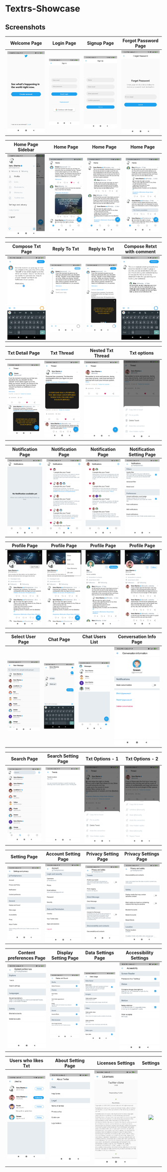 # Textrs-Showcase


## Screenshots

Welcome Page               |  Login Page               | Signup Page               |  Forgot Password Page
:-------------------------:|:-------------------------:|:-------------------------:|:-------------------------:
![](https://github.com/trile127/Textrs-Showcase/blob/main/screenshots/Auth/screenshot_1.jpg?raw=true)|![](https://github.com/trile127/Textrs-Showcase/blob/main/screenshots/Auth/screenshot_2.jpg?raw=true)|![](https://github.com/trile127/Textrs-Showcase/blob/main/screenshots/Auth/screenshot_3.jpg?raw=true)|![](https://github.com/trile127/Textrs-Showcase/blob/main/screenshots/Auth/screenshot_4.jpg?raw=true)|

Home Page Sidebar         |  Home Page       |   Home Page               |  Home Page
:-------------------------:|:-------------------------:|:-------------------------:|:-------------------------:
![](https://github.com/trile127/Textrs-Showcase/blob/main/screenshots/Home/screenshot_5.jpg?raw=true)|![](https://github.com/trile127/Textrs-Showcase/blob/main/screenshots/Home/screenshot_2.jpg?raw=true)|![](https://github.com/trile127/Textrs-Showcase/blob/main/screenshots/Home/screenshot_7.jpg?raw=true)|![](https://github.com/trile127/Textrs-Showcase/blob/main/screenshots/Home/screenshot_6.jpg?raw=true)|

Compose Txt Page                  | Reply To Txt       |   Reply to Txt      |     Compose Retxt with comment
:-------------------------:|:-------------------------:|:-------------------------:|:-------------------------:
![](https://github.com/trile127/Textrs-Showcase/blob/main/screenshots/CreateTxt/screenshot_1.jpg?raw=true)|![](https://github.com/trile127/Textrs-Showcase/blob/main/screenshots/CreateTxt/screenshot_2.jpg?raw=true)|![](https://github.com/trile127/Textrs-Showcase/blob/main/screenshots/CreateTxt/screenshot_4.jpg?raw=true)|![](https://github.com/trile127/Textrs-Showcase/blob/main/screenshots/CreateTxt/screenshot_3.jpg?raw=true)|

Txt Detail Page         |  Txt Thread              |   Nested Txt Thread     | Txt options
:-------------------------:|:-------------------------:|:-------------------------:|:-------------------------:
![](https://github.com/trile127/Textrs-Showcase/blob/main/screenshots/TxtDetail/screenshot_3.jpg?raw=true)|![](https://github.com/trile127/Textrs-Showcase/blob/main/screenshots/TxtDetail/screenshot_4.jpg?raw=true)|![](https://github.com/trile127/Textrs-Showcase/blob/main/screenshots/TxtDetail/screenshot_1.jpg?raw=true)|![](https://github.com/trile127/Textrs-Showcase/blob/main/screenshots/TxtDetail/screenshot_2.jpg?raw=true)|

Notification Page         |  Notification Page         |   Notification Page       | Notification Setting Page
:-------------------------:|:-------------------------:|:-------------------------:|:-------------------------:
![](https://github.com/trile127/Textrs-Showcase/blob/main/screenshots/Notification/screenshot_1.jpg?raw=true)|![](https://github.com/trile127/Textrs-Showcase/blob/main/screenshots/Notification/screenshot_2.jpg?raw=true)|![](https://github.com/trile127/Textrs-Showcase/blob/main/screenshots/Notification/screenshot_3.jpg?raw=true)|![](https://github.com/trile127/Textrs-Showcase/blob/main/screenshots/Notification/screenshot_4.jpg?raw=true)|

Profile Page                |  Profile Page            |   Profile  Page       | Profile  Page
:-------------------------:|:-------------------------:|:-------------------------:|:-------------------------:
![](https://github.com/trile127/Textrs-Showcase/blob/main/screenshots/Profile/screenshot_1.jpg?raw=true)|![](https://github.com/trile127/Textrs-Showcase/blob/main/screenshots/Profile/screenshot_2.jpg?raw=true)|![](https://github.com/trile127/Textrs-Showcase/blob/main/screenshots/Profile/screenshot_4.jpg?raw=true)|![](https://github.com/trile127/Textrs-Showcase/blob/main/screenshots/Profile/screenshot_7.jpg?raw=true)|

Select User Page                |  Chat Page            |    Chat Users List       | Conversation Info Page
:-------------------------:|:-------------------------:|:-------------------------:|:-------------------------:
![](https://github.com/trile127/Textrs-Showcase/blob/main/screenshots/Chat/screenshot_1.jpg?raw=true)|![](https://github.com/trile127/Textrs-Showcase/blob/main/screenshots/Chat/screenshot_2.jpg?raw=true)|![](https://github.com/trile127/Textrs-Showcase/blob/main/screenshots/Chat/screenshot_3.jpg?raw=true)|![](https://github.com/trile127/Textrs-Showcase/blob/main/screenshots/Chat/screenshot_4.jpg?raw=true)|

Search Page                |  Search Setting Page            |  Txt Options - 1     | Txt Options - 2
:-------------------------:|:-------------------------:|:-------------------------:|:-------------------------:
![](https://github.com/trile127/Textrs-Showcase/blob/main/screenshots/Search/screenshot_1.jpg?raw=true)|![](https://github.com/trile127/Textrs-Showcase/blob/main/screenshots/Search/screenshot_2.jpg?raw=true)|![](https://github.com/trile127/Textrs-Showcase/blob/main/screenshots/TxtDetail/screenshot_5.jpg?raw=true)|![](https://github.com/trile127/Textrs-Showcase/blob/main/screenshots/TxtDetail/screenshot_6.jpg?raw=true)|


Setting Page                |  Account Setting Page    |  Privacy Setting Page    | Privacy Settings Page
:-------------------------:|:-------------------------:|:-------------------------:|:-------------------------:
![](https://github.com/trile127/Textrs-Showcase/blob/main/screenshots/Settings/screenshot_1.jpg?raw=true)|![](https://github.com/trile127/Textrs-Showcase/blob/main/screenshots/Settings/screenshot_2.jpg?raw=true)|![](https://github.com/trile127/Textrs-Showcase/blob/main/screenshots/Settings/screenshot_4.jpg?raw=true)|![](https://github.com/trile127/Textrs-Showcase/blob/main/screenshots/Settings/screenshot_3.jpg?raw=true)|

Content preferences Page      |  Display Setting Page    |  Data Settings Page    | Accessibility Settings
:-------------------------:|:-------------------------:|:-------------------------:|:-------------------------:
![](https://github.com/trile127/Textrs-Showcase/blob/main/screenshots/Settings/screenshot_5.jpg?raw=true)|![](https://github.com/trile127/Textrs-Showcase/blob/main/screenshots/Settings/screenshot_6.jpg?raw=true)|![](https://github.com/trile127/Textrs-Showcase/blob/main/screenshots/Settings/screenshot_7.jpg?raw=true)|![](https://github.com/trile127/Textrs-Showcase/blob/main/screenshots/Settings/screenshot_8.jpg?raw=true)|

  Users who likes Txt        |  About Setting Page    |  Licenses Settings     |  Settings
:-------------------------:|:-------------------------:|:-------------------------:|:-------------------------:
![](https://github.com/trile127/Textrs-Showcase/blob/main/screenshots/TxtDetail/screenshot_7.jpg?raw=true)|![](https://github.com/trile127/Textrs-Showcase/blob/main/screenshots/Settings/screenshot_9.jpg?raw=true)|![](https://github.com/trile127/Textrs-Showcase/blob/main/screenshots/Settings/screenshot_10.jpg?raw=true)|![](https://github.com/trile127/Textrs-Showcase/blob/main/screenshots/Settings/screenshot_81.jpg?raw=true)|
